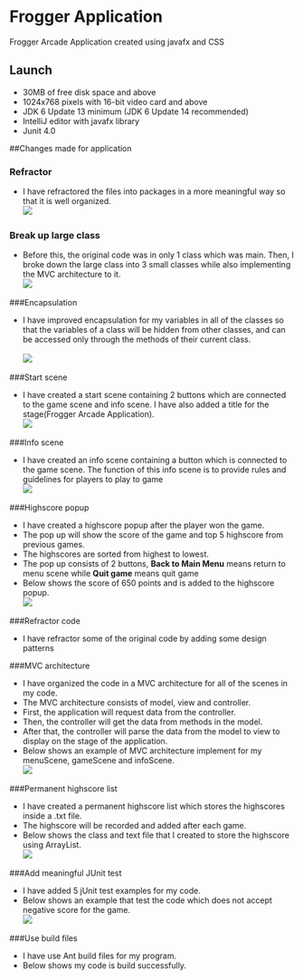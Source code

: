 # Frogger Application
Frogger Arcade Application created using javafx and CSS

## Launch
- 30MB of free disk space and above
- 1024x768 pixels with 16-bit video card and above
- JDK 6 Update 13 minimum (JDK 6 Update 14 recommended)
- IntelliJ editor with javafx library
- Junit 4.0

##Changes made for application
### Refractor
- I have refractored the files into packages in a more meaningful way so that it is well organized.
<br/>![](Images_File/refractorFile.png)          

### Break up large class
- Before this, the original code was in only 1 class which was main. Then, I broke down the large class into 3 small classes
while also implementing the MVC architecture to it.
<br/>![](Images_File/breakClass.PNG)                                                  
                                       
###Encapsulation
- I have improved encapsulation for my variables in all of the classes so that
the variables of a class will be hidden from other classes, and can be accessed only through the methods of their current class.        
<br/>![](Images_File/encapsulation.PNG)    

###Start scene
- I have created a start scene containing 2 buttons which are connected to the game scene and info scene. I have also added a title for the
stage(Frogger Arcade Application).
<br/>![](Images_File/menuScene.PNG)                                     

###Info scene
- I have created an info scene containing a button which is connected to the game scene. The function of this
info scene is to provide rules and guidelines for players to play to game
<br/>![](Images_File/infoScene.PNG)
                                      
###Highscore popup
- I have created a highscore popup after the player won the game. 
- The pop up will show the score of the game and top 5 highscore from previous games.
- The highscores are sorted from highest to lowest. 
- The pop up consists of 2 buttons, **Back to Main Menu** means return to menu scene while **Quit game** means quit game
- Below shows the score of 650 points and is added to the highscore popup.
<br/>![](Images_File/highscore.PNG)   

###Refractor code
- I have refractor some of the original code by adding some design patterns


###MVC architecture
- I have organized the code in a MVC architecture for all of the scenes in my code.
- The MVC architecture consists of model, view and controller.
- First, the application will request data from the controller.
- Then, the controller will get the data from methods in the model.
- After that, the controller will parse the data from the model to view to display on the stage of the application.
- Below shows an example of MVC architecture implement for my menuScene, gameScene and infoScene.
<br/>![](Images_File/Mvc.PNG)    
                  
###Permanent highscore list    
- I have created a permanent highscore list which stores the highscores inside a .txt file.
- The highscore will be recorded and added after each game.
- Below shows the class and text file that I created to store the highscore using ArrayList.
<br/>![](Images_File/highscoreClass.PNG)    

###Add meaningful JUnit test
- I have added 5 jUnit test examples for my code.
- Below shows an example that test the code which does not accept negative score for the game.
<br/>![](Images_File/junittest.PNG)   

###Use build files
- I have use Ant build files for my program.
- Below shows my code is build successfully.
  